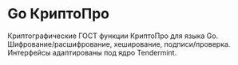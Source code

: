 # Go КриптоПро
Криптографические ГОСТ функции КриптоПро для языка Go. 
Шифрование/расшифрование, хеширование, подписи/проверка.
Интерфейсы адаптированы под ядро Tendermint. 
